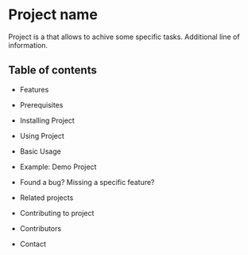 # Project name
Project is a that allows to achive some specific tasks.
Additional line of information.

## Table of contents
- Features

- Prerequisites

- Installing Project

- Using Project

- Basic Usage

- Example: Demo Project

- Found a bug? Missing a specific feature?

- Related projects

- Contributing to project

- Contributors

- Contact
